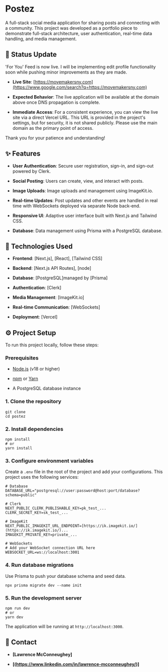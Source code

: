# Postez

A full-stack social media application for sharing posts and connecting with a community. This project was developed as a portfolio piece to demonstrate full-stack architecture, user authentication, real-time data handling, and media management.

## 🚧 Status Update

'For You' Feed is now live. I will be implementing edit profile functionality soon while pushing minor improvements as they are made.

- **Live Site**: [https://movemakersny.com](https://www.google.com/search?q=https://movemakersny.com)

- **Expected Behavior**: The live application will be available at the domain above once DNS propagation is complete.

- **Immediate Access**: For a consistent experience, you can view the live site via a direct Vercel URL. This URL is provided in the project's settings, but for security, it is not shared publicly. Please use the main domain as the primary point of access.

Thank you for your patience and understanding!

## ✨ Features

- **User Authentication**: Secure user registration, sign-in, and sign-out powered by Clerk.

- **Social Posting**: Users can create, view, and interact with posts.

- **Image Uploads**: Image uploads and management using ImageKit.io.

- **Real-time Updates**: Post updates and other events are handled in real time with WebSockets deployed via separate Node back-end.

- **Responsive UI**: Adaptive user interface built with Next.js and Tailwind CSS.

- **Database**: Data management using Prisma with a PostgreSQL database.

## 🚀 Technologies Used

- **Frontend**: [Next.js], [React], [Tailwind CSS]

- **Backend**: [Next.js API Routes], [node]

- **Database**: [PostgreSQL]managed by [Prisma]

- **Authentication**: [Clerk]

- **Media Management**: [ImageKit.io]

- **Real-time Communication**: [WebSockets]

- **Deployment**: [Vercel]

## ⚙️ Project Setup

To run this project locally, follow these steps:

### Prerequisites

- [Node.js](https://nodejs.org/en/download/) (v18 or higher)

- [npm](https://www.npmjs.com/) or [Yarn](https://yarnpkg.com/)

- A PostgreSQL database instance

### 1. Clone the repository

```
git clone
cd postez

```

### 2. Install dependencies

```
npm install
# or
yarn install

```

### 3. Configure environment variables

Create a `.env` file in the root of the project and add your configurations. This project uses the following services:

```
# Database
DATABASE_URL="postgresql://user:password@host:port/database?schema=public"

# Clerk
NEXT_PUBLIC_CLERK_PUBLISHABLE_KEY=pk_test_...
CLERK_SECRET_KEY=sk_test_...

# ImageKit
NEXT_PUBLIC_IMAGEKIT_URL_ENDPOINT=[https://ik.imagekit.io/](https://ik.imagekit.io/)...
IMAGEKIT_PRIVATE_KEY=private_...

# WebSockets
# Add your WebSocket connection URL here
WEBSOCKET_URL=ws://localhost:3001

```

### 4. Run database migrations

Use Prisma to push your database schema and seed data.

```
npx prisma migrate dev --name init

```

### 5. Run the development server

```
npm run dev
# or
yarn dev

```

The application will be running at `http://localhost:3000`.

## 🤝 Contact

- **\[Lawrence McConneughey\]**

- **\[(https://www.linkedin.com/in/lawrence-mcconneughey/)\]**
